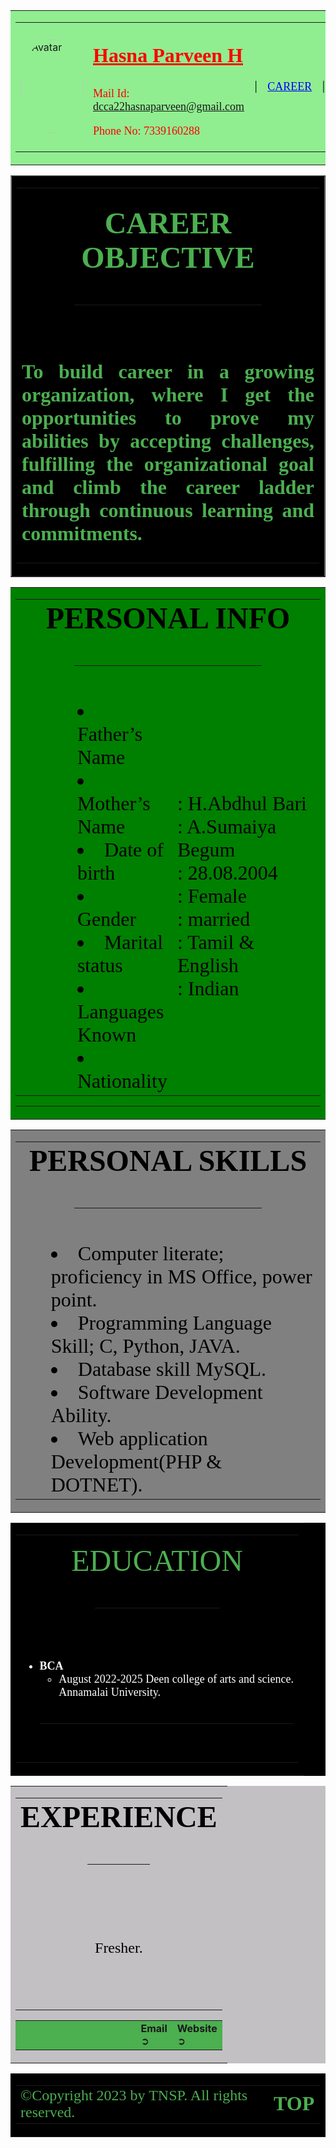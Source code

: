 ﻿<!DOCTYPE html>
<!-- saved from url=(0067)file:///C:/Users/hp/Downloads/HTML%20Projects/Portfolio.html#header -->
<html lang="en"><head><meta http-equiv="Content-Type" content="text/html; charset=UTF-8">

<meta name="viewport" content="width=device-width, initial-scale=1.0">
<title>Hasna portfolio</title>
<style>
img {
  border-radius: 50%;
}
</style>

</head>

<body>
<!--Header(start)-->
<table id="header" border="0" width="100%" cellpadding="0" cellspacing="0" bgcolor="lightgreen">
<tbody><tr>
<td>
<table border="0" cellpadding="10" cellspacing="0" width="100%" align="center">
<tbody><tr>
<td>
<img height="150" width="150" src="./Hasna RESUME_files/12.png" alt="Avatar" style="width:100px">

</td>

<td>
<font face="Comic sans MS" size="6" color="red">

<u><b>Hasna Parveen H</b></u><br>

</font>

<font face="Comic sans MS" size="4" color="red">

Mail Id: dcca22hasnaparveen@gmail.com<br>

Phone No: 7339160288

</font>

</td>

<td>
|
</td>

<td>
<a href="file:///C:/Users/hp/Downloads/HTML%20Projects/Portfolio.html#CAREER" style="text-decoration:none">
<font face="Verdana" size="4" color="blue">
<u>CAREER</u>
</font>
</a>
</td>

<td>
|
</td>

<td>
<a href="file:///C:/Users/hp/Downloads/HTML%20Projects/Portfolio.html#personal%20info" style="text-decoration:none">
<font face="Verdana" size="4" color="blue">
<u>PERSONAL INFO</u>
</font>
</a>
</td>

<td>
|
</td>

<td>
<a href="file:///C:/Users/hp/Downloads/HTML%20Projects/Portfolio.html#PERSONAL%20SKILLS" style="text-decoration:none">
<font face="Verdana" size="4" color="blue">
<u>PERSONAL SKILLS</u>
</font>
</a>
</td>

<td>
|
</td>

<td>
<a href="file:///C:/Users/hp/Downloads/HTML%20Projects/Portfolio.html#EDUCATION" style="text-decoration:none">
<font face="Verdana" size="4" color="blue">
<u>EDUCATION</u>
</font>
</a>
</td>

<td>
|
</td>

<td>
<a href="file:///C:/Users/hp/Downloads/HTML%20Projects/Portfolio.html#EXPERIENCE" style="text-decoration:none">
<font face="Verdana" size="4" color="blue">
<u>EXPERIENCE</u>
</font>
</a>
</td>

</tr>
</tbody></table>
</td>
</tr>
</tbody></table>
<!--Header(end)-->

<!--Home(start)-->
<table id="CAREER" border="1" width="100%" cellpadding="20" cellspacing="0" bgcolor="black">
<tbody><tr>
<td>
<table border="0" cellpadding="5" cellspacing="0" width="100%" align="center">
<tbody><tr>
<td align="center" valign="middle">
<h3>
<font face="Times New Roman" size="8" color="#4CAF50">
CAREER OBJECTIVE
<hr color="#4CAF50" width="300">


</font>
</h3>

</td>
</tr>

<tr><td align="justify"><h2><font face="Times New Roman" size="6" color="#4CAF50">

To build career in a growing organization, where I get the opportunities to prove my abilities by accepting challenges, fulfilling the organizational goal and climb the career ladder through continuous learning and commitments.
</font></h2><font face="Times New Roman" size="6" color="#4CAF50">
</font></td>
</tr>
</tbody></table>
</td>
</tr>
</tbody></table>
<!--Home(end)-->

<!--About(start)-->
<table id="personal info" border="0" width="100%" cellpadding="0" cellspacing="0" bgcolor="green">
<tbody><tr>
<td>
<table border="0" cellpadding="15" cellspacing="0" width="100%" align="center">
<tbody><tr>
<td height="150" align="center" valign="middle" colspan="3">
<font face="Times New Roman" size="7" color="black">
<b>PERSONAL INFO</b><hr color="black" width="300">
</font>
</td>
</tr>

<tr>
<td width="20%">
</td>

<td width="30%">
<font face="Times New Roman" size="6" color="black">
<li>Father’s Name <br>
</li><li>Mother’s Name <br>
</li><li>Date of birth <br>
</li><li>Gender&nbsp;&nbsp; <br>
</li><li>Marital status<br>
</li><li>Languages Known  <br>
</li><li>Nationality </li>
</font>
</td>
<td width="50%">
<font face="Times New Roman" size="6" color="black">
: H.Abdhul Bari<br>
: A.Sumaiya Begum<br>
: 28.08.2004<br>
: Female  <br>
: married<br>
: Tamil &amp; English<br>
: Indian
</font>
</td>
</tr>
</tbody></table>
<hr color="black">
</td>
</tr>
</tbody></table>
<!--About(end)-->

<!--Projects(start)-->
<table id="PERSONAL SKILLS" border="0" width="100%" cellpadding="0" cellspacing="0" bgcolor="gray">
<tbody><tr>
<td>
<table border="0" cellpadding="5" cellspacing="0" width="100%" align="center">
<tbody><tr>
<td height="80" align="center" valign="middle" colspan="2">
<font face="Times New Roman" size="7" color="black">
<b>PERSONAL SKILLS</b><hr color="black" width="300">
</font>
</td>
</tr><tr>
<td width="10%">

</td>

<td width="90%">
<font face="Verdana" size="6" color="black">
<li>Computer literate; proficiency in MS Office, power point.<br>
</li><li>Programming Language Skill; C, Python, JAVA.<br>
</li><li>Database skill MySQL.<br>
</li><li>Software Development Ability.<br>
</li><li>Web application Development(PHP &amp; DOTNET).</li>

</font>
</td>
</tr>

</tbody></table>
</td>
</tr>
</tbody></table>
<!--Projects(end)-->

<!--Achievement(start)-->
<table id="EDUCATION" border="0" width="100%" cellpadding="0" cellspacing="0" bgcolor="black">
<tbody><tr>
<td>
<table border="0" cellpadding="15" cellspacing="0" width="80%" align="center">
<tbody><tr>
<td height="180" align="center" valign="middle">
<font face="Verdana" size="7" color="#4CAF50">
EDUCATION
<hr color="#4CAF50" width="200">
</font>
</td>
</tr>

<tr>
<td>
<font face="Verdana" size="4" color="white">
<ul>
<li>
<b>BCA</b>
<ul>
<li>
August 2022-2025
Deen college of arts and science.<br>
Annamalai University.

</li>
</ul>
<br><hr color="white"><br>

</li></ul>
</font>
</td>
</tr>
</tbody></table>
</td>
</tr>
</tbody></table>
<!--Achievement(end)-->

<!--Contact(start)-->
<table id="EXPERIENCE" border="0" width="100%" cellpadding="0" cellspacing="0" bgcolor="#c2c0c3">
<tbody><tr>
<td>
<table border="0" cellpadding="5" cellspacing="0" width="80%" align="center">
<tbody><tr>
<td height="80" align="center" valign="middle" colspan="2">
<font face="Verdana" size="7" color="black">
<b>EXPERIENCE</b>
<hr color="black" width="100">

</font></td>
</tr>
<tr>
<td height="180" align="center" valign="middle" colspan="2">
<font face="Verdana" size="5" color="black">
Fresher.

</font></td></tr></tbody></table>
<!--Contact(end)-->

<!--Footer1(start)-->
<table id="footer" border="0" width="100%" cellpadding="0" cellspacing="0" bgcolor="#4CAF50">
<tbody><tr>
<td>

</td><td width="13%" valign="top">
<b>Email</b>
<a href="file:///C:/Users/hp/Downloads/HTML%20Projects/Portfolio.html#" style="text-decoration:none">
➲
</a>
</td>

<td width="13%" valign="top">
<b>Website</b>
<a href="file:///C:/Users/hp/Downloads/HTML%20Projects/Portfolio.html#" style="text-decoration:none">
➲
</a>
</td>
</tr>
</tbody></table>
</td>
</tr>
</tbody></table>
<!--Footer1(end)-->

<!--Footer2(start)-->
<table id="footer" border="0" width="100%" cellpadding="0" cellspacing="0" bgcolor="black">
<tbody><tr>
<td>
<table border="0" cellpadding="15" cellspacing="0" width="90%" align="center">
<tbody><tr>
<td width="80%" valign="top">
<font face="Verdana" color="#4CAF50" size="5">
©Copyright 2023 by TNSP.
All rights reserved.
</font>
</td>
<td width="10%">
<font face="arial" color="black" size="5">
<a href="file:///C:/Users/hp/Downloads/HTML%20Projects/Portfolio.html#header" style="text-decoration:none">
<font face="Verdana" color="#4CAF50" size="6">
<b>TOP</b>
</font>
</a>
</font>
</td>
</tr>
</tbody></table>
</td>
</tr>
</tbody></table>
<!--Footer2(end)-->
</body></html>
